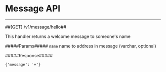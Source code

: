 # Message API 

------------
##[GET] /v1/message/hello##

This handler returns a welcome message to someone's name

#####Params#####
`name` name to address in message (varchar, optional)

#####Response#####

~~~~
{'message': '+'}
~~~~

